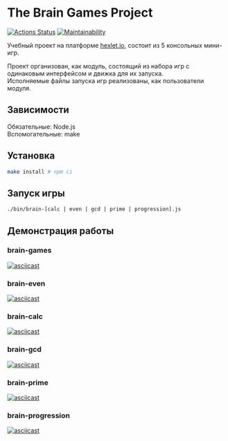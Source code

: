 # The Brain Games Project

[![Actions Status](https://github.com/txmrv/frontend-project-44/workflows/hexlet-check/badge.svg)](https://github.com/txmrv/frontend-project-44/actions)
[![Maintainability](https://api.codeclimate.com/v1/badges/baff387e933148ae488b/maintainability)](https://codeclimate.com/github/txmrv/frontend-project-44/maintainability)

Учебный проект на платформе [hexlet.io](https://ru.hexlet.io/programs/frontend/projects/44), состоит из 5 консольных мини-игр.

Проект организован, как модуль, состоящий из набора игр с одинаковым интерфейсом и движка для их запуска.  
Исполняемые файлы запуска игр реализованы, как пользователи модуля.

## Зависимости

Обязательные: Node.js  
Вспомогательные: make

## Установка

```sh
make install # npm ci
```


## Запуск игры

```sh
./bin/brain-[calc | even | gcd | prime | progression].js
```


## Демонстрация работы

### brain-games

[![asciicast](https://asciinema.org/a/HGyD3stOyMwGKoroRyQ0k7bZO.svg)](https://asciinema.org/a/HGyD3stOyMwGKoroRyQ0k7bZO)

### brain-even

[![asciicast](https://asciinema.org/a/Dl4n9RvjCg4XkodH1Nh4YT640.svg)](https://asciinema.org/a/Dl4n9RvjCg4XkodH1Nh4YT640)

### brain-calc

[![asciicast](https://asciinema.org/a/xuCWJCWXnuSPVhRIdBdOBIQ19.svg)](https://asciinema.org/a/xuCWJCWXnuSPVhRIdBdOBIQ19)

### brain-gcd

[![asciicast](https://asciinema.org/a/rquzTahUtFeOFZMYMBNErtLF3.svg)](https://asciinema.org/a/rquzTahUtFeOFZMYMBNErtLF3)

### brain-prime

[![asciicast](https://asciinema.org/a/Cp5kEFy12gfRlkRDAEbQFjgcc.svg)](https://asciinema.org/a/Cp5kEFy12gfRlkRDAEbQFjgcc)

### brain-progression

[![asciicast](https://asciinema.org/a/d04sclRBCOS9qj3Fb4VQcTNnY.svg)](https://asciinema.org/a/d04sclRBCOS9qj3Fb4VQcTNnY)
